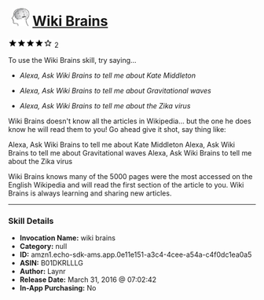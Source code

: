 # &nbsp;<img src="skill_icon" alt="Wiki Brains icon" width="36"> [Wiki Brains](http://alexa.amazon.com/#skills/amzn1.echo-sdk-ams.app.0e11e151-a3c4-4cee-a54a-c4f0dc1ea0a5)
![4 stars](../../images/ic_star_black_18dp_1x.png)![4 stars](../../images/ic_star_black_18dp_1x.png)![4 stars](../../images/ic_star_black_18dp_1x.png)![4 stars](../../images/ic_star_black_18dp_1x.png)![4 stars](../../images/ic_star_border_black_18dp_1x.png) 2

To use the Wiki Brains skill, try saying...

* *Alexa, Ask Wiki Brains to tell me about Kate Middleton*

* *Alexa, Ask Wiki Brains to tell me about Gravitational waves*

* *Alexa, Ask Wiki Brains to tell me about the Zika virus*

Wiki Brains doesn't know all the articles in Wikipedia... but the one he does know he will read them to you!  Go ahead give it shot, say thing like:

Alexa, Ask Wiki Brains to tell me about Kate Middleton
Alexa, Ask Wiki Brains to tell me about Gravitational waves
Alexa, Ask Wiki Brains to tell me about the Zika virus

Wiki Brains knows many of the 5000 pages were the most accessed on the English Wikipedia and will read the first section of the  article to you. Wiki Brains is always learning and sharing new articles.

***

### Skill Details

* **Invocation Name:** wiki brains
* **Category:** null
* **ID:** amzn1.echo-sdk-ams.app.0e11e151-a3c4-4cee-a54a-c4f0dc1ea0a5
* **ASIN:** B01DKRLLLG
* **Author:** Laynr
* **Release Date:** March 31, 2016 @ 07:02:42
* **In-App Purchasing:** No
